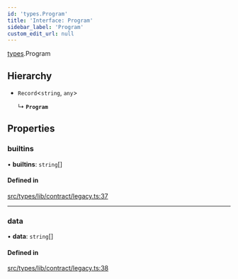 ```yaml
---
id: 'types.Program'
title: 'Interface: Program'
sidebar_label: 'Program'
custom_edit_url: null
---
```


[types](../namespaces/types.md).Program

## Hierarchy

- `Record`<`string`, `any`\>

  ↳ **`Program`**

## Properties

### builtins

• **builtins**: `string`[]

#### Defined in

[src/types/lib/contract/legacy.ts:37](https://github.com/starknet-io/starknet.js/blob/v5.24.2/src/types/lib/contract/legacy.ts#L37)

---

### data

• **data**: `string`[]

#### Defined in

[src/types/lib/contract/legacy.ts:38](https://github.com/starknet-io/starknet.js/blob/v5.24.2/src/types/lib/contract/legacy.ts#L38)
